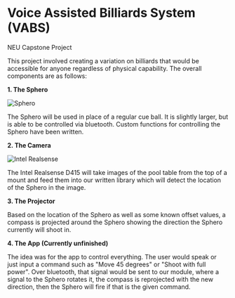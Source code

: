 # Voice Assisted Billiards System (VABS)
NEU Capstone Project

This project involved creating a variation on billiards that would be accessible for anyone regardless of physical capability. The overall components are as follows:

**1. The Sphero**

![Sphero](https://target.scene7.com/is/image/Target/GUEST_21437067-5bb5-4bd5-ad0c-f8f250a0be94?wid=488&hei=488&fmt=pjpeg)

The Sphero will be used in place of a regular cue ball. It is slightly larger, but is able to be controlled via bluetooth. Custom functions for controlling the Sphero have been written.

**2. The Camera**

 ![Intel Realsense](https://images-na.ssl-images-amazon.com/images/I/41MpF-1GVmL._AC_SY450_.jpg)
 
 The Intel Realsense D415 will take images of the pool table from the top of a mount and feed them into our written library which will detect the location of the Sphero in the image.
 
 **3. The Projector**
 
 Based on the location of the Sphero as well as some known offset values, a compass is projected around the Sphero showing the direction the Sphero currently will shoot in.
 
 **4. The App (Currently unfinished)**
 
 The idea was for the app to control everything. The user would speak or just input a command such as "Move 45 degrees" or "Shoot with full power". Over bluetooth, that signal would be sent to our module, where a signal to the Sphero rotates it, the compass is reprojected with the new direction, then the Sphero will fire if that is the given command. 
